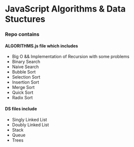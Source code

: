 # JavaScript Algorithms & Data Stuctures

### Repo contains
#### ALGORITHMS.js file which includes
<ul>
    <li>Big O && Implementation of Recursion with some problems</li>
    <li>Binary Search</li>
    <li>Naive Search</li>
    <li>Bubble Sort</li>
    <li>Selection Sort</li>
    <li>Insertion Sort</li>
    <li>Merge Sort</li>
    <li>Quick Sort</li>
    <li>Radix Sort</li>
</ul>
 
#### DS files include
<ul>
    <li>Singly Linked List</li>
    <li>Doubly Linked List</li>
    <li>Stack</li>
    <li>Queue</li>
    <li>Trees</li>
</ul>